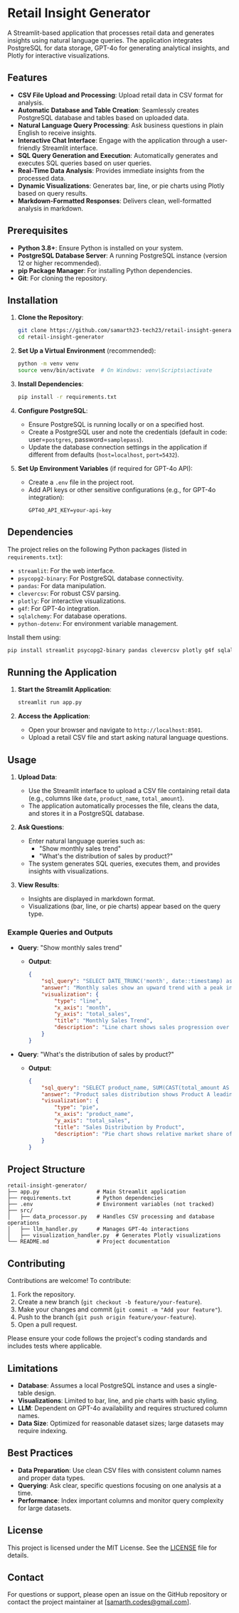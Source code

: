 # Retail Insight Generator

A Streamlit-based application that processes retail data and generates insights using natural language queries. The application integrates PostgreSQL for data storage, GPT-4o for generating analytical insights, and Plotly for interactive visualizations.

## Features

- **CSV File Upload and Processing**: Upload retail data in CSV format for analysis.
- **Automatic Database and Table Creation**: Seamlessly creates PostgreSQL database and tables based on uploaded data.
- **Natural Language Query Processing**: Ask business questions in plain English to receive insights.
- **Interactive Chat Interface**: Engage with the application through a user-friendly Streamlit interface.
- **SQL Query Generation and Execution**: Automatically generates and executes SQL queries based on user queries.
- **Real-Time Data Analysis**: Provides immediate insights from the processed data.
- **Dynamic Visualizations**: Generates bar, line, or pie charts using Plotly based on query results.
- **Markdown-Formatted Responses**: Delivers clean, well-formatted analysis in markdown.

## Prerequisites

- **Python 3.8+**: Ensure Python is installed on your system.
- **PostgreSQL Database Server**: A running PostgreSQL instance (version 12 or higher recommended).
- **pip Package Manager**: For installing Python dependencies.
- **Git**: For cloning the repository.

## Installation

1. **Clone the Repository**:
   ```bash
   git clone https://github.com/samarth23-tech23/retail-insight-generator.git
   cd retail-insight-generator
   ```

2. **Set Up a Virtual Environment** (recommended):
   ```bash
   python -m venv venv
   source venv/bin/activate  # On Windows: venv\Scripts\activate
   ```

3. **Install Dependencies**:
   ```bash
   pip install -r requirements.txt
   ```

4. **Configure PostgreSQL**:
   - Ensure PostgreSQL is running locally or on a specified host.
   - Create a PostgreSQL user and note the credentials (default in code: user=`postgres`, password=`samplepass`).
   - Update the database connection settings in the application if different from defaults (`host=localhost`, `port=5432`).

5. **Set Up Environment Variables** (if required for GPT-4o API):
   - Create a `.env` file in the project root.
   - Add API keys or other sensitive configurations (e.g., for GPT-4o integration):
     ```env
     GPT4O_API_KEY=your-api-key
     ```

## Dependencies

The project relies on the following Python packages (listed in `requirements.txt`):
- `streamlit`: For the web interface.
- `psycopg2-binary`: For PostgreSQL database connectivity.
- `pandas`: For data manipulation.
- `clevercsv`: For robust CSV parsing.
- `plotly`: For interactive visualizations.
- `g4f`: For GPT-4o integration.
- `sqlalchemy`: For database operations.
- `python-dotenv`: For environment variable management.

Install them using:
```bash
pip install streamlit psycopg2-binary pandas clevercsv plotly g4f sqlalchemy python-dotenv
```

## Running the Application

1. **Start the Streamlit Application**:
   ```bash
   streamlit run app.py
   ```

2. **Access the Application**:
   - Open your browser and navigate to `http://localhost:8501`.
   - Upload a retail CSV file and start asking natural language questions.

## Usage

1. **Upload Data**:
   - Use the Streamlit interface to upload a CSV file containing retail data (e.g., columns like `date`, `product_name`, `total_amount`).
   - The application automatically processes the file, cleans the data, and stores it in a PostgreSQL database.

2. **Ask Questions**:
   - Enter natural language queries such as:
     - "Show monthly sales trend"
     - "What's the distribution of sales by product?"
   - The system generates SQL queries, executes them, and provides insights with visualizations.

3. **View Results**:
   - Insights are displayed in markdown format.
   - Visualizations (bar, line, or pie charts) appear based on the query type.

### Example Queries and Outputs

- **Query**: "Show monthly sales trend"
  - **Output**:
    ```json
    {
        "sql_query": "SELECT DATE_TRUNC('month', date::timestamp) as month, SUM(CAST(total_amount AS NUMERIC)) as total_sales FROM retail_ingest_data GROUP BY month ORDER BY month",
        "answer": "Monthly sales show an upward trend with a peak in December at $50,000",
        "visualization": {
            "type": "line",
            "x_axis": "month",
            "y_axis": "total_sales",
            "title": "Monthly Sales Trend",
            "description": "Line chart shows sales progression over time"
        }
    }
    ```

- **Query**: "What's the distribution of sales by product?"
  - **Output**:
    ```json
    {
        "sql_query": "SELECT product_name, SUM(CAST(total_amount AS NUMERIC)) as total_sales FROM retail_ingest_data GROUP BY product_name ORDER BY total_sales DESC",
        "answer": "Product sales distribution shows Product A leading with 45% market share",
        "visualization": {
            "type": "pie",
            "x_axis": "product_name",
            "y_axis": "total_sales",
            "title": "Sales Distribution by Product",
            "description": "Pie chart shows relative market share of each product"
        }
    }
    ```

## Project Structure

```
retail-insight-generator/
├── app.py                  # Main Streamlit application
├── requirements.txt        # Python dependencies
├── .env                    # Environment variables (not tracked)
├── src/
│   ├── data_processor.py   # Handles CSV processing and database operations
│   ├── llm_handler.py      # Manages GPT-4o interactions
│   ├── visualization_handler.py  # Generates Plotly visualizations
└── README.md               # Project documentation
```

## Contributing

Contributions are welcome! To contribute:

1. Fork the repository.
2. Create a new branch (`git checkout -b feature/your-feature`).
3. Make your changes and commit (`git commit -m "Add your feature"`).
4. Push to the branch (`git push origin feature/your-feature`).
5. Open a pull request.

Please ensure your code follows the project's coding standards and includes tests where applicable.

## Limitations

- **Database**: Assumes a local PostgreSQL instance and uses a single-table design.
- **Visualizations**: Limited to bar, line, and pie charts with basic styling.
- **LLM**: Dependent on GPT-4o availability and requires structured column names.
- **Data Size**: Optimized for reasonable dataset sizes; large datasets may require indexing.

## Best Practices

- **Data Preparation**: Use clean CSV files with consistent column names and proper data types.
- **Querying**: Ask clear, specific questions focusing on one analysis at a time.
- **Performance**: Index important columns and monitor query complexity for large datasets.

## License

This project is licensed under the MIT License. See the [LICENSE](LICENSE) file for details.

## Contact

For questions or support, please open an issue on the GitHub repository or contact the project maintainer at [samarth.codes@gmail.com].
